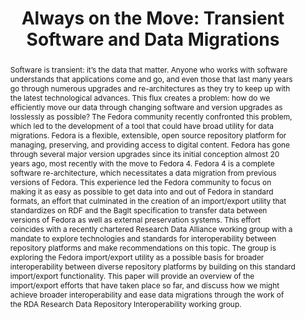 ---
abstract: 'Software is transient: it’s the data that matter. Anyone who works with
  software understands that applications come and go, and even those that last many
  years go through numerous upgrades and re-architectures as they try to keep up with
  the latest technological advances. This flux creates a problem: how do we efficiently
  move our data through changing software and version upgrades as losslessly as possible?
  The Fedora community recently confronted this problem, which led to the development
  of a tool that could have broad utility for data migrations.

  Fedora is a flexible, extensible, open source repository platform for managing,
  preserving, and providing access to digital content. Fedora has gone through several
  major version upgrades since its initial conception almost 20 years ago, most recently
  with the move to Fedora 4. Fedora 4 is a complete software re-architecture, which
  necessitates a data migration from previous versions of Fedora. This experience
  led the Fedora community to focus on making it as easy as possible to get data into
  and out of Fedora in standard formats, an effort that culminated in the creation
  of an import/export utility that standardizes on RDF and the BagIt specification
  to transfer data between versions of Fedora as well as external preservation systems.
  This effort coincides with a recently chartered Research Data Alliance working group
  with a mandate to explore technologies and standards for interoperability between
  repository platforms and make recommendations on this topic. The group is exploring
  the Fedora import/export utility as a possible basis for broader interoperability
  between diverse repository platforms by building on this standard import/export
  functionality. This paper will provide an overview of the import/export efforts
  that have taken place so far, and discuss how we might achieve broader interoperability
  and ease data migrations through the work of the RDA Research Data Repository Interoperability
  working group.'
creators:
- Wilcox, David
date: null
document_url: https://services.phaidra.univie.ac.at/api/object/o:931092/download
grand_parent: iPRES
institutions: []
keywords:
- kyoto
landing_page_url: https://phaidra.univie.ac.at/o:931092
language: eng
layout: publication
license: CC BY-SA 4.0 International
notes_url: null
parent: iPRES 2017
presentation_url: null
size: 85650
source_name: iPRES
title: 'Always on the Move: Transient Software and Data Migrations'
type: paper
year: 2017
---